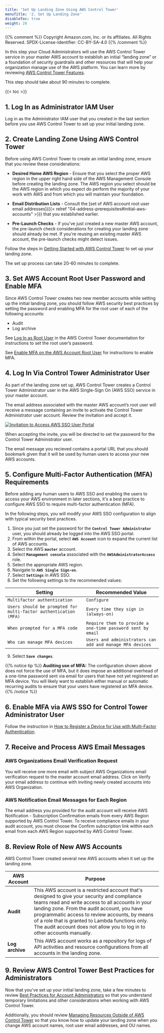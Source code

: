 ```yaml
---
title: 'Set Up Landing Zone Using AWS Control Tower'
menuTitle: '2. Set Up Landing Zone'
disableToc: true
weight: 20
---
```


{{% comment %}}
Copyright Amazon.com, Inc. or its affiliates. All Rights Reserved.
SPDX-License-Identifier: CC-BY-SA-4.0
{{% /comment %}}

In this step your Cloud Administrators will use the AWS Control Tower service in your master AWS account to establish an initial “landing zone” or a foundation of security guardrails and other resources that will help your organization manage use of the AWS platform. You can learn more by reviewing [AWS Control Tower Features](https://aws.amazon.com/controltower/features/).

This step should take about 90 minutes to complete.

{{< toc >}}

## 1. Log In as Administrator IAM User

Log in as the Administrator IAM user that you created in the last section before you use AWS Control Tower to set up your initial landing zone.

## 2. Create Landing Zone Using AWS Control Tower

Before using AWS Control Tower to create an initial landing zone, ensure that you review these considerations:

* **Desired Home AWS Region** - Ensure that you select the proper AWS region in the upper right hand side of the AWS Management Console before creating the landing zone. The AWS region you select should be the AWS region in which you expect do perform the majority of your work with AWS and from which you will maintain your foundation.

* **Email Distribution Lists** - Consult the [set of AWS account root user email addresses]({{< relref "04-address-prerequisites#initial-aws-accounts" >}}) that you established earlier.

* **Pre-Launch Checks** - If you’ve just created a new master AWS account, the pre-launch check considerations for creating your landing zone should already be met. If you're reusing an exisitng master AWS account, the pre-launch checks might detect issues.

Follow the steps in [Getting Started with AWS Control Tower](https://docs.aws.amazon.com/controltower/latest/userguide/getting-started-with-control-tower.html) to set up your landing zone. 

The set up process can take 20-60 minutes to complete.

## 3. Set AWS Account Root User Password and Enable MFA

Since AWS Control Tower creates two new member accounts while setting up the initial landing zone, you should follow AWS security best practices by setting the password and enabling MFA for the root user of each of the following accounts:

* Audit
* Log archive

See [Log In as Root User](https://docs.aws.amazon.com/controltower/latest/userguide/best-practices.html#root-login) in the AWS Control Tower documentation for instructions to set the root user’s password.

See [Enable MFA on the AWS Account Root User](https://docs.aws.amazon.com/IAM/latest/UserGuide/id_root-user.html#id_root-user_manage_mfa) for instructions to enable MFA.

## 4. Log In Via Control Tower Administrator User

As part of the landing zone set up, AWS Control Tower creates a Control Tower Administrator user in the AWS Single-Sign On (AWS SSO) service in your master account. 

The email address associated with the master AWS account’s root user will receive a message containing an invite to activate the Control Tower Administrator user account.  Review the invitation and accept it.

[![Invitation to Access AWS SSO User Portal](/images/01-dev/accept-aws-sso-invitation.png)](/images/01-dev/accept-aws-sso-invitation.png)

When accepting the invite, you will be directed to set the password for the Control Tower Administrator user.

The email message you recieved contains a portal URL that you should bookmark given that it will be used by human users to access your new AWS accounts.

## 5. Configure Multi-Factor Authentication (MFA) Requirements

Before adding any human users to AWS SSO and enabling the users to access your AWS environment in later sections, it's a best practice to configure AWS SSO to require multi-factor authentication (MFA).

In the following steps, you will modify your AWS SSO configuration to align with typical security best practices.

1. Since you just set the password for the **`Control Tower Administrator`** user, you should already be logged into the AWS SSO portal.
2. From within the portal, select **`AWS Account`** icon to expand the current list of AWS accounts.
3. Select the AWS **`master`** account.
4. Select **`Management console`** associated with the **`AWSAdministratorAccess`** role.
5. Select the appropriate AWS region.
6. Navigate to **`AWS Single Sign-on`**.
7. Select **`Settings`** in AWS SSO.
8. Set the following settings to the recommended values:

|Setting|Recommended Value|
|-------|-----------------|
|`Multifactor authentication`|`Configure`|
|`Users should be prompted for multi-factor authentication (MFA)`|`Every time they sign in (always-on)`|
|`When prompted for a MFA code`|`Require them to provide a one-time password sent by email`|
|`Who can manage MFA devices`|`Users and administrators can add and manage MFA devices`|

9. Select **`Save changes`**.

{{% notice tip %}}
**Auditing use of MFA:** The configuration shown above does not force the use of MFA, but it does impose an additional overhead of a one-time password sent via email for users that have not yet registered an MFA device. You will likely want to establish either manual or automatic recurring audits to ensure that your users have registered an MFA device.
{{% /notice %}}

## 6. Enable MFA via AWS SSO for Control Tower Administrator User

Follow the instruction in [How to Register a Device for Use with Multi-Factor Authentication](https://docs.aws.amazon.com/singlesignon/latest/userguide/user-device-registration.html).

## 7. Receive and Process AWS Email Messages

### AWS Organizations Email Verification Request

You will receive one more email with subject AWS Organizations email verification request to the master account email address. Click on Verify your email address to continue with inviting newly created accounts into AWS Organization.

### AWS Notification Email Messages for Each Region

The email address you provided for the audit account will receive AWS Notification - Subscription Confirmation emails from every AWS Region supported by AWS Control Tower. To receive compliance emails in your audit account, you must choose the Confirm subscription link within each email from each AWS Region supported by AWS Control Tower.

## 8. Review Role of New AWS Accounts

AWS Control Tower created several new AWS accounts when it set up the landing zone.

|AWS Account|Purpose|
|-----------|-------|
|**Audit**|This AWS account is a restricted account that's designed to give your security and compliance teams read and write access to all accounts in your landing zone. From the audit account, you have programmatic access to review accounts, by means of a role that is granted to Lambda functions only. The audit account does not allow you to log in to other accounts manually. |
|**Log archive**|This AWS account works as a repository for logs of API activities and resource configurations from all accounts in the landing zone. |

## 9. Review AWS Control Tower Best Practices for Administrators

Now that you've set up your initial landing zone, take a few minutes to review [Best Practices for Account Administrators](https://docs.aws.amazon.com/controltower/latest/userguide/best-practices.html#tips-for-admin-maint) so that you understand temporary limitations and other considerations when working with AWS Control Tower.

Additionally, you should review [Managing Resources Outside of AWS Control Tower](https://docs.aws.amazon.com/controltower/latest/userguide/external-resources.html) so that you know how to update your landing zone when you change AWS account names, root user email addresses, and OU names.